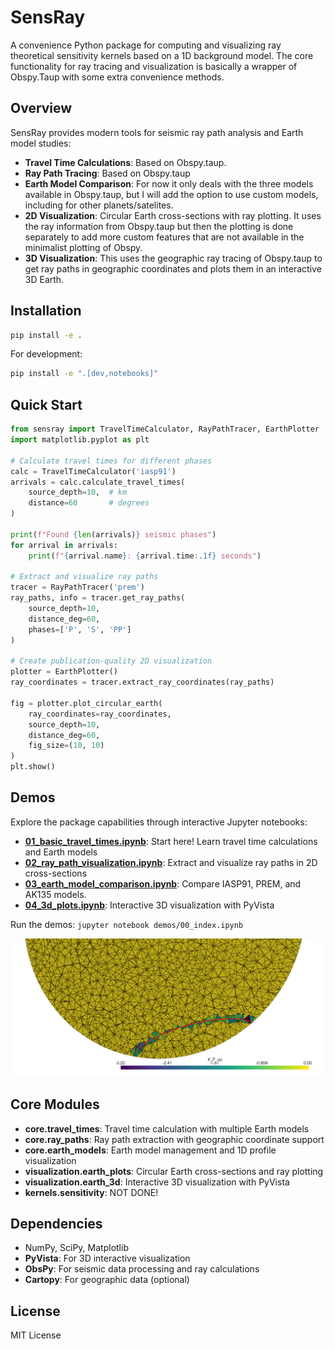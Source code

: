 # SensRay

A convenience Python package for computing and visualizing ray theoretical sensitivity kernels based on a 1D background model. The core functionality for ray tracing and visualization is basically a wrapper of Obspy.Taup with some extra convenience methods.

## Overview

SensRay provides modern tools for seismic ray path analysis and Earth model studies:

- **Travel Time Calculations**: Based on Obspy.taup.
- **Ray Path Tracing**: Based on Obspy.taup
- **Earth Model Comparison**: For now it only deals with the three models available in Obspy.taup, but I will add the option to use custom models, including for other planets/satelites.
- **2D Visualization**: Circular Earth cross-sections with ray plotting. It uses the ray information from Obspy.taup but then the plotting is done separately to add more custom features that are not available in the minimalist plotting of Obspy.
- **3D Visualization**: This uses the geographic ray tracing of Obspy.taup to get ray paths in geographic coordinates and plots them in an interactive 3D Earth.

## Installation

```bash
pip install -e .
```

For development:
```bash
pip install -e ".[dev,notebooks]"
```

## Quick Start

```python
from sensray import TravelTimeCalculator, RayPathTracer, EarthPlotter
import matplotlib.pyplot as plt

# Calculate travel times for different phases
calc = TravelTimeCalculator('iasp91')
arrivals = calc.calculate_travel_times(
    source_depth=10,  # km
    distance=60       # degrees
)

print(f"Found {len(arrivals)} seismic phases")
for arrival in arrivals:
    print(f"{arrival.name}: {arrival.time:.1f} seconds")

# Extract and visualize ray paths
tracer = RayPathTracer('prem')
ray_paths, info = tracer.get_ray_paths(
    source_depth=10,
    distance_deg=60,
    phases=['P', 'S', 'PP']
)

# Create publication-quality 2D visualization
plotter = EarthPlotter()
ray_coordinates = tracer.extract_ray_coordinates(ray_paths)

fig = plotter.plot_circular_earth(
    ray_coordinates=ray_coordinates,
    source_depth=10,
    distance_deg=60,
    fig_size=(10, 10)
)
plt.show()
```

## Demos

Explore the package capabilities through interactive Jupyter notebooks:

- **[01_basic_travel_times.ipynb](demos/01_basic_travel_times.ipynb)**: Start here! Learn travel time calculations and Earth models
- **[02_ray_path_visualization.ipynb](demos/02_ray_path_visualization.ipynb)**: Extract and visualize ray paths in 2D cross-sections
- **[03_earth_model_comparison.ipynb](demos/03_earth_model_comparison.ipynb)**: Compare IASP91, PREM, and AK135 models.
- **[04_3d_plots.ipynb](demos/04_3d_plots.ipynb)**: Interactive 3D visualization with PyVista

Run the demos: `jupyter notebook demos/00_index.ipynb`

<p align="center">
    <img src="docs/screenshot.png" width="800" alt="SensRay demo screenshot" />
</p>

## Core Modules

- **core.travel_times**: Travel time calculation with multiple Earth models
- **core.ray_paths**: Ray path extraction with geographic coordinate support
- **core.earth_models**: Earth model management and 1D profile visualization
- **visualization.earth_plots**: Circular Earth cross-sections and ray plotting
- **visualization.earth_3d**: Interactive 3D visualization with PyVista
- **kernels.sensitivity**: NOT DONE!

## Dependencies

- NumPy, SciPy, Matplotlib
- **PyVista**: For 3D interactive visualization
- **ObsPy**: For seismic data processing and ray calculations
- **Cartopy**: For geographic data (optional)

## License

MIT License
